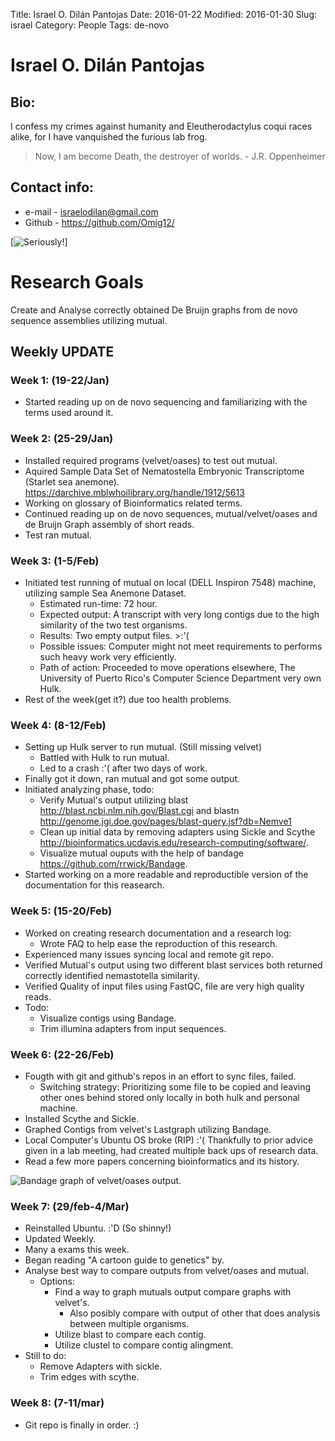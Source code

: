 Title: Israel O. Dilán Pantojas
Date: 2016-01-22
Modified: 2016-01-30
Slug: israel
Category: People
Tags: de-novo


# Israel O. Dilán Pantojas

## Bio:
 
 I confess my crimes against humanity and Eleutherodactylus coqui races alike, for I have vanquished the furious lab frog.
 > Now, I am become Death, the destroyer of worlds.
 	- J.R. Oppenheimer

## Contact info:

 - e-mail - <israelodilan@gmail.com>
 - Github - <https://github.com/Omig12/>


[![Seriously!](https://s-media-cache-ak0.pinimg.com/564x/2e/b4/63/2eb4631511b658d831ee851538d0673b.jpg)] 

# Research Goals

  Create and Analyse correctly obtained De Bruijn graphs from de novo sequence assemblies utilizing mutual.

## Weekly UPDATE

### Week 1: (19-22/Jan)

 - Started reading up on de novo sequencing and familiarizing with the terms used around it.

### Week 2: (25-29/Jan)

 - Installed required programs (velvet/oases) to test out mutual. 
 - Aquired Sample Data Set of Nematostella Embryonic Transcriptome (Starlet sea anemone). <https://darchive.mblwhoilibrary.org/handle/1912/5613>
 - Working on glossary of Bioinformatics related terms.
 - Continued reading up on de novo sequences, mutual/velvet/oases and de Bruijn Graph assembly of short reads.
 - Test ran mutual.

### Week 3: (1-5/Feb)

 - Initiated test running of mutual on local (DELL Inspiron 7548) machine, utilizing sample Sea Anemone Dataset. 
    - Estimated run-time: 72 hour.
    - Expected output: A transcript with very long contigs due to the high similarity of the two test organisms. 
    - Results: Two empty output files. >:'(
    - Possible issues: Computer might not meet requirements to performs such heavy work very efficiently.
    - Path of action: Proceeded to move operations elsewhere, The University of Puerto Rico's Computer Science Department very own Hulk. 
 - Rest of the week(get it?) due too health problems. 

### Week 4: (8-12/Feb)
 - Setting up Hulk server to run mutual. (Still missing velvet)
    - Battled with Hulk to run mutual. 
    - Led to a crash :'( after two days of work.
 - Finally got it down, ran mutual and got some output.
 - Initiated analyzing phase, todo:
    - Verify Mutual's output utilizing blast <http://blast.ncbi.nlm.nih.gov/Blast.cgi> and blastn <http://genome.jgi.doe.gov/pages/blast-query.jsf?db=Nemve1> 
    - Clean up initial data by removing adapters using Sickle and Scythe <http://bioinformatics.ucdavis.edu/research-computing/software/>.
    - Visualize mutual ouputs with the help of bandage <https://github.com/rrwick/Bandage>.
 - Started working on a more readable and reproductible version of the documentation for this reasearch. 

### Week 5: (15-20/Feb)
 - Worked on creating research documentation and a research log:
    - Wrote FAQ to help ease the reproduction of this research.
 - Experienced many issues syncing local and remote git repo.
 - Verified Mutual's output using two different blast services both returned correctly identified nemastotella similarity.
 - Verified Quality of input files using FastQC, file are very high quality reads.
 - Todo:
    - Visualize contigs using Bandage.
    - Trim illumina adapters from input sequences.

### Week 6: (22-26/Feb)
 - Fougth with git and github's repos in an effort to sync files, failed.
    - Switching strategy: Prioritizing some file to be copied and leaving other ones behind stored only locally in both hulk and personal machine.
 - Installed Scythe and Sickle.
 - Graphed Contigs from velvet's Lastgraph utilizing Bandage.
 - Local Computer's Ubuntu OS broke  (RIP) :'(  Thankfully to prior advice given in a lab meeting, had created multiple back ups of research data.
 - Read a few more papers concerning bioinformatics and its history.

![Bandage graph of velvet/oases output.]({filename}images/contigs_graph.png)

### Week 7: (29/feb-4/Mar)
 - Reinstalled Ubuntu. :'D (So shinny!)
 - Updated Weekly.
 - Many a exams this week.
 - Began reading "A cartoon guide to genetics" by. 
 - Analyse best way to compare outputs from velvet/oases and mutual.
    - Options:
        - Find a way to graph mutuals output compare graphs with velvet's.
            - Also posibly compare with output of other that does analysis between multiple organisms.
        - Utilize blast to compare each contig.
        - Utilize clustel to compare contig alingment.
 - Still to do:
    - Remove Adapters with sickle.
    - Trim edges with scythe. 

### Week 8: (7-11/mar)
 - Git repo is finally in order. :)
